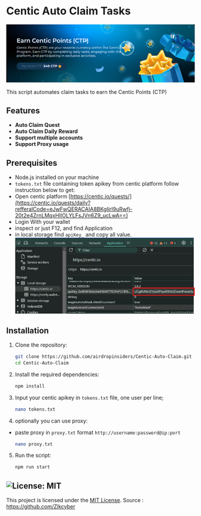 # Centic Auto Claim Tasks
![banner](image.png)

This script automates claim tasks to earn the Centic Points (CTP)

## Features

- **Auto Claim Quest**
- **Auto Claim Daily Reward**
- **Support multiple accounts**
- **Support Proxy usage**

## Prerequisites

- Node.js installed on your machine
- `tokens.txt` file containing token apikey from centic platform follow instruction below to get:
- Open centic platform [https://centic.io/quests/](https://centic.io/quests/daily?refferalCode=eJwFwQERACAIA8BKgIirI9uRwfj-20t2e4ZrnLMqxHIIOLYLFsJVn6Z9_ucLwA==)
- Login With your wallet
- inspect or just F12, and find Application
- in local storage find `apiKey_` and copy all value.
![Apikey](image-1.png)

## Installation

1. Clone the repository:
    ```sh
    git clone https://github.com/airdropinsiders/Centic-Auto-Claim.git
    cd Centic-Auto-Claim
    ```

2. Install the required dependencies:
    ```sh
    npm install
    ```
3. Input your centic apikey in `tokens.txt` file, one user per line;
    ```sh
    nano tokens.txt
    ```
4. optionally you can use proxy: 
- paste proxy in `proxy.txt` format `http://username:password@ip:port` 
    ```sh
    nano proxy.txt
    ```
5. Run the script:
    ```sh
    npm run start
    ```

## ![License: MIT](https://img.shields.io/badge/License-MIT-yellow.svg)

This project is licensed under the [MIT License](LICENSE).
Source : https://github.com/Zlkcyber
